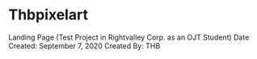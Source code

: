 # Thbpixelart

Landing Page (Test Project in Rightvalley Corp. as an OJT Student)
Date Created: September 7, 2020 
Created By: THB 

[](thbpixelart.000webhostapp.com)

